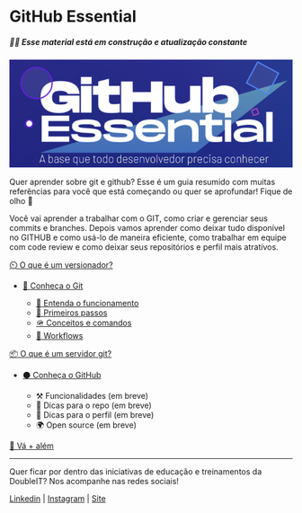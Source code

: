 # GitHub Essential

##### 🚧🚧 Esse material está em construção e atualização constante

![GitHub Essential Logo](./assets/images/logo.png)

Quer aprender sobre git e github? Esse é um guia resumido com muitas referências para você que está começando ou quer se aprofundar! Fique de olho 👀

Você vai aprender a trabalhar com o GIT, como criar e gerenciar seus commits e branches. Depois vamos aprender como deixar tudo disponível no GITHUB e como usá-lo de maneira eficiente, como trabalhar em equipe com code review e como deixar seus repositórios e perfil mais atrativos.

[⏲️ O que é um versionador?](./topics/vcs.md)

- [🌱 Conheça o Git](./topics/know-git.md)

  - [📗 Entenda o funcionamento](./topics/git-concepts.md)
  - [👣 Primeiros passos](./topics/know-git-first-steps.md)
  - [🪖 Conceitos e comandos](./topics/git-commands.md)
  - [🔀 Workflows](./topics/git-workflows.md)

[📦 O que é um servidor git?](./topics/github/git-server.md)

- [⚫ Conheça o GitHub](./topics/github/github.md)

  - ⚒️ Funcionalidades (em breve)
  - 🌟 Dicas para o repo (em breve)
  - 👤 Dicas para o perfil (em breve)
  - 🌍 Open source (em breve)

[🚀 Vá + além](./topics/external-refs.md)

---

Quer ficar por dentro das iniciativas de educação e treinamentos da DoubleIT? Nos acompanhe nas redes sociais!

[Linkedin](https://br.linkedin.com/company/doubleit) |
[Instagram](https://www.instagram.com/doubleitconsultoria/?hl=en) |
[Site](https://www.doubleit.com.br/)
